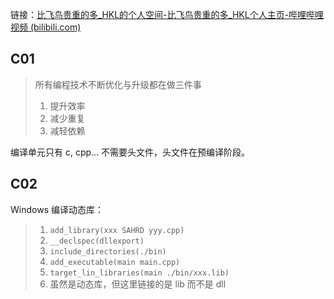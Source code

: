 链接：[比飞鸟贵重的多_HKL的个人空间-比飞鸟贵重的多_HKL个人主页-哔哩哔哩视频 (bilibili.com)](https://space.bilibili.com/218427631/channel/collectiondetail?sid=1849137)
## C01 
> 所有编程技术不断优化与升级都在做三件事
> 1. 提升效率
> 2. 减少重复
> 3. 减轻依赖

编译单元只有 c, cpp... 不需要头文件，头文件在预编译阶段。

## C02
Windows 编译动态库：
>1. `add_library(xxx SAHRD yyy.cpp)`
>2. `__declspec(dllexport)`
>3. `include_directories(./bin)`
>4. `add_executable(main main.cpp)`
>5. `target_lin_libraries(main ./bin/xxx.lib)`
>	1. 虽然是动态库，但这里链接的是 lib 而不是 dll
>




